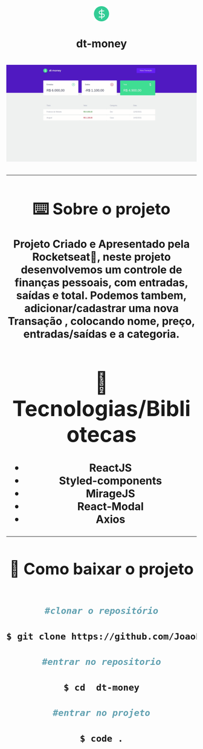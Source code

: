 <div align= "center">
   <img src="./public/favicon.png">
   <h1>dt-money<h1> 
<div>
 <div align = "center">
   <img src= "./public/dt-money.gif">
<div>

---

## ⌨️ Sobre o projeto

Projeto Criado e Apresentado pela Rocketseat💜, neste projeto desenvolvemos um controle de finanças pessoais, com entradas, saídas e total. Podemos tambem, adicionar/cadastrar uma nova Transação , colocando nome, preço, entradas/saídas e a categoria.

# 🚀 Tecnologias/Bibliotecas

- ReactJS
- Styled-components
- MirageJS
- React-Modal
- Axios

---

## 📁 Como baixar o projeto

```bash

#clonar o repositório

$ git clone https://github.com/JoaoPedro191/dt-money

#entrar no repositorio

$ cd  dt-money

#entrar no projeto

$ code .

```
